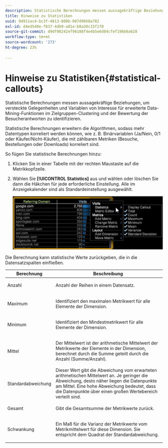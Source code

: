 ```yaml
---
description: Statistische Berechnungen messen aussagekräftige Beziehungen, um versteckte Gelegenheiten und Variablen von Interesse für erweiterte Data-Mining-Funktionen im Zielgruppen-Clustering und der Bewertung der Besucherantworten zu identifizieren.
title: Hinweise zu Statistiken
uuid: 04911ac4-bc3f-4813-800b-087d9668a782
exl-id: d4ed540e-f837-4db9-a81e-b8a30c15f270
source-git-commit: d9df90242ef96188f4e4b5e6d04cfef196b0a628
workflow-type: tm+mt
source-wordcount: '273'
ht-degree: 23%

---
```


# Hinweise zu Statistiken{#statistical-callouts}

Statistische Berechnungen messen aussagekräftige Beziehungen, um versteckte Gelegenheiten und Variablen von Interesse für erweiterte Data-Mining-Funktionen im Zielgruppen-Clustering und der Bewertung der Besucherantworten zu identifizieren.

Statistische Berechnungen erweitern die Algorithmen, sodass mehr Datentypen korreliert werden können, wie z. B. Binärvariablen (Ja/Nein, 0/1 oder Käufer/Nicht-Käufer), die mit zählbaren Metriken (Besuche, Bestellungen oder Downloads) korreliert sind.

So fügen Sie statistische Berechnungen hinzu:

1. Klicken Sie in einer Tabelle mit der rechten Maustaste auf die Metrikkopfzeile.
1. Wählen Sie **[!UICONTROL Statistics]** aus und wählen oder löschen Sie dann die Häkchen für jede erforderliche Einstellung. Alle im Anzeigekalender sind als Standardeinstellung ausgewählt.

   ![](assets/statistical_callouts.png)

Die Berechnung kann statistische Werte zurückgeben, die in die Datensatzspalten einfließen.

<table id="table_B2A4F9D5938D4756A81ACF6F4D77E63D">
 <thead>
  <tr>
   <th colname="col1" class="entry"> Berechnung </th>
   <th colname="col2" class="entry"> Beschreibung </th>
  </tr>
 </thead>
 <tbody>
  <tr>
   <td colname="col1"> Anzahl </td>
   <td colname="col2"><p>Anzahl der Reihen in einem Datensatz. </p></td>
  </tr>
  <tr>
   <td colname="col1"> Maximum </td>
   <td colname="col2"><p> Identifiziert den maximalen Metrikwert für alle Elemente der Dimension. </p></td>
  </tr>
  <tr>
   <td colname="col1"> Minimum </td>
   <td colname="col2"><p> Identifiziert den Mindestmetrikwert für alle Elemente der Dimension. </p></td>
  </tr>
  <tr>
   <td colname="col1"> Mittel </td>
   <td colname="col2"><p> Der Mittelwert ist der arithmetische Mittelwert der Metrikwerte der Elemente in der Dimension, berechnet durch die Summe geteilt durch die Anzahl (Summe/Anzahl). </p></td>
  </tr>
  <tr>
   <td colname="col1"> Standardabweichung </td>
   <td colname="col2"> Dieser Wert gibt die Abweichung vom erwarteten arithmetischen Mittelwert an. Je geringer die Abweichung, desto näher liegen die Datenpunkte am Mittel. Eine hohe Abweichung bedeutet, dass die Datenpunkte über einen großen Wertebereich verteilt sind. </td>
  </tr>
  <tr>
   <td colname="col1"> Gesamt </td>
   <td colname="col2"><p> Gibt die Gesamtsumme der Metrikwerte zurück. </p></td>
  </tr>
  <tr>
   <td colname="col1"> Schwankung </td>
   <td colname="col2"><p> Ein Maß für die Varianz der Metrikwerte vom Metrikmittelwert für diese Dimension. Sie entspricht dem Quadrat der Standardabweichung. </p></td>
  </tr>
 </tbody>
</table>
